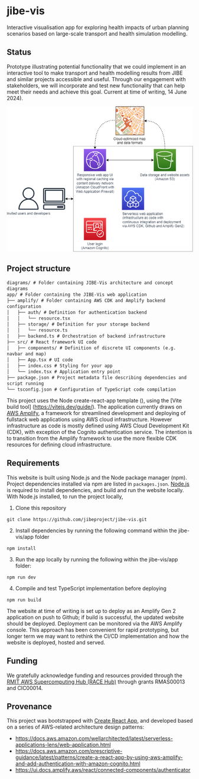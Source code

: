 # jibe-vis
Interactive visualisation app for exploring health impacts of urban planning scenarios based on large-scale transport and health simulation modelling.

## Status
Prototype illustrating potential functionality that we could implement in an interactive tool to make transport and health modelling results from JIBE and similar projects accessible and useful. Through our engagement with stakeholders, we will incorporate and test new functionality that can help meet their needs and achieve this goal. Current at time of writing, 14 June 2024).

![Software architecture](diagrams/architecture-status.drawio.png)

## Project structure

```
diagrams/ # Folder containing JIBE-Vis architecture and concept diagrams
app/ # Folder containing the JIBE-Vis web application
├── amplify/ # Folder containing AWS CDK and Amplify backend configuration
│   ├── auth/ # Definition for authentication backend
│   │   └── resource.tsx
│   ├── storage/ # Definition for your storage backend
│   │   └── resource.ts
|   ├── backend.ts # Orchestration of backend infrastructure
├── src/ # React framework UI code
│   ├── components/ # Definition of discrete UI components (e.g. navbar and map)
│   ├── App.tsx # UI code
│   ├── index.css # Styling for your app
│   └── index.tsx # Application entry point
├── package.json # Project metadata file describing dependencies and script running
└── tsconfig.json # Configuration of TypeScript code compilation
```

This project uses the Node create-react-app template (), using the [Vite build tool] (https://vitejs.dev/guide/).  The application currently draws on [AWS Amplify](https://docs.amplify.aws/react/), a framework for streamlined development and deploying of fullstack web applications using AWS cloud infrastructure.  However infrastructure as code is mostly defined using AWS Cloud Development Kit (CDK), with exception of the Cognito authentication service.  The intention is to transition from the Amplify framework to use the more flexible CDK resources for defining cloud infrastructure.

## Requirements
This website is built using Node.js and the Node package manager (npm).  Project dependencies installed via npm are listed in `packages.json`.  [Node.js](https://nodejs.org/en/download) is required to install dependencies, and build and run the website locally.  With Node.js installed, to run the project locally,

1. Clone this repository
```
git clone https://github.com/jibeproject/jibe-vis.git
```

2. Install dependencies by running the following command within the jibe-vis/app folder
```
npm install
```

3. Run the app locally by running the following within the jibe-vis/app folder:
```
npm run dev
```

4. Compile and test TypeScript implementation before deploying
```
npm run build
```

The website at time of writing is set up to deploy as an Amplify Gen 2 application on push to Github; if build is successful, the updated website should be deployed.  Deployment can be monitored via the AWS Amplify console.  This approach has been convenient for rapid prototyping, but longer term we may want to rethink the CI/CD implementation and how the website is deployed, hosted and served.

## Funding
We gratefully acknowledge funding and resources provided through the [RMIT AWS Supercomputing Hub (RACE Hub)](https://www.rmit.edu.au/partner/hubs/race) through grants RMAS00013 and CIC00014. 

## Provenance
This project was bootstrapped with [Create React App](https://github.com/facebook/create-react-app), and developed based on a series of AWS-related architecture design patterns:
- https://docs.aws.amazon.com/wellarchitected/latest/serverless-applications-lens/web-application.html
- https://docs.aws.amazon.com/prescriptive-guidance/latest/patterns/create-a-react-app-by-using-aws-amplify-and-add-authentication-with-amazon-cognito.html
- https://ui.docs.amplify.aws/react/connected-components/authenticator


